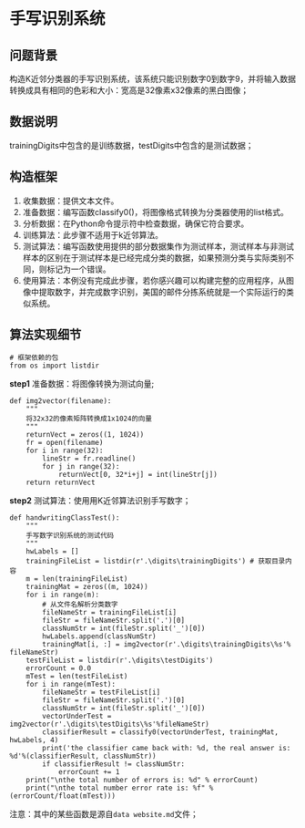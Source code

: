 # 手写识别系统

## 问题背景
构造K近邻分类器的手写识别系统，该系统只能识别数字0到数字9，并将输入数据转换成具有相同的色彩和大小：宽高是32像素x32像素的黑白图像；

## 数据说明
trainingDigits中包含的是训练数据，testDigits中包含的是测试数据；

## 构造框架
1. 收集数据：提供文本文件。
2. 准备数据：编写函数classify0()，将图像格式转换为分类器使用的list格式。
3. 分析数据：在Python命令提示符中检查数据，确保它符合要求。
4. 训练算法：此步骤不适用于k近邻算法。
5. 测试算法：编写函数使用提供的部分数据集作为测试样本，测试样本与非测试样本的区别在于测试样本是已经完成分类的数据，如果预测分类与实际类别不同，则标记为一个错误。
6. 使用算法：本例没有完成此步骤，若你感兴趣可以构建完整的应用程序，从图像中提取数字，并完成数字识别，美国的邮件分拣系统就是一个实际运行的类似系统。

## 算法实现细节
``` python3
# 框架依赖的包
from os import listdir
```
**step1** 准备数据：将图像转换为测试向量;
``` python3
def img2vector(filename):
    """
    将32x32的像素矩阵转换成1x1024的向量
    """
    returnVect = zeros((1, 1024))
    fr = open(filename)
    for i in range(32):
        lineStr = fr.readline()
        for j in range(32):
            returnVect[0, 32*i+j] = int(lineStr[j])
    return returnVect
```

**step2** 测试算法：使用用K近邻算法识别手写数字；
``` python3
def handwritingClassTest():
    """
    手写数字识别系统的测试代码
    """
    hwLabels = []
    trainingFileList = listdir(r'.\digits\trainingDigits') # 获取目录内容
    m = len(trainingFileList)
    trainingMat = zeros((m, 1024))
    for i in range(m):
        # 从文件名解析分类数字
        fileNameStr = trainingFileList[i]
        fileStr = fileNameStr.split('.')[0]
        classNumStr = int(fileStr.split('_')[0])
        hwLabels.append(classNumStr)
        trainingMat[i, :] = img2vector(r'.\digits\trainingDigits\%s'% fileNameStr)
    testFileList = listdir(r'.\digits\testDigits')
    errorCount = 0.0
    mTest = len(testFileList)
    for i in range(mTest):
        fileNameStr = testFileList[i]
        fileStr = fileNameStr.split('.')[0]
        classNumStr = int(fileStr.split('_')[0])
        vectorUnderTest = img2vector(r'.\digits\testDigits\%s'%fileNameStr)
        classifierResult = classify0(vectorUnderTest, trainingMat, hwLabels, 4)
        print('the classifier came back with: %d, the real answer is: %d'%(classifierResult, classNumStr))
        if classifierResult != classNumStr:
            errorCount += 1
    print("\nthe total number of errors is: %d" % errorCount)
    print("\nthe total number error rate is: %f" % (errorCount/float(mTest)))
```
注意：其中的某些函数是源自`data website.md`文件；
